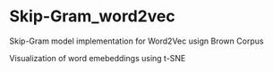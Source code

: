 # Skip-Gram_word2vec

Skip-Gram model implementation for Word2Vec usign Brown Corpus

Visualization of word emebeddings using t-SNE

